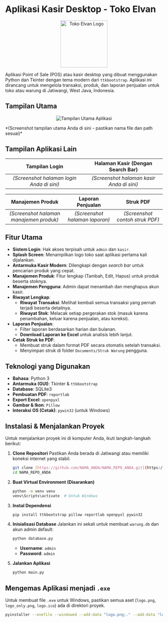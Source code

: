 # Aplikasi Kasir Desktop - Toko Elvan

<p align="center">
  <img src="logo_only.png" alt="Toko Elvan Logo" width="150">
</p>

Aplikasi Point of Sale (POS) atau kasir desktop yang dibuat menggunakan Python dan Tkinter dengan tema modern dari `ttkbootstrap`. Aplikasi ini dirancang untuk mengelola transaksi, produk, dan laporan penjualan untuk toko atau warung di Jatiwangi, West Java, Indonesia.

## Tampilan Utama

<p align="center">
  <img src="screenshot.png" alt="Tampilan Utama Aplikasi">
</p>
*(Screenshot tampilan utama Anda di sini - pastikan nama file dan path sesuai)*

## Tampilan Aplikasi Lain

| Tampilan Login | Halaman Kasir (Dengan Search Bar) |
| :---: | :---: |
| *(Screenshot halaman login Anda di sini)* | *(Screenshot halaman kasir Anda di sini)* |

| Manajemen Produk | Laporan Penjualan | Struk PDF |
| :---: | :---: | :---: |
| *(Screenshot halaman manajemen produk)* | *(Screenshot halaman laporan)* | *(Screenshot contoh struk PDF)* |

## Fitur Utama

- **Sistem Login**: Hak akses terpisah untuk `admin` dan `kasir`.
- **Splash Screen**: Menampilkan logo toko saat aplikasi pertama kali dijalankan.
- **Antarmuka Kasir Modern**: Dilengkapi dengan *search bar* untuk pencarian produk yang cepat.
- **Manajemen Produk**: Fitur lengkap (Tambah, Edit, Hapus) untuk produk beserta stoknya.
- **Manajemen Pengguna**: Admin dapat menambah dan menghapus akun kasir.
- **Riwayat Lengkap**:
    - **Riwayat Transaksi**: Melihat kembali semua transaksi yang pernah terjadi beserta detailnya.
    - **Riwayat Stok**: Melacak setiap pergerakan stok (masuk karena penambahan, keluar karena penjualan, atau koreksi).
- **Laporan Penjualan**:
    - Filter laporan berdasarkan harian dan bulanan.
    - **Download Laporan ke Excel** untuk analisis lebih lanjut.
- **Cetak Struk ke PDF**:
    - Membuat struk dalam format PDF secara otomatis setelah transaksi.
    - Menyimpan struk di folder `Documents/Struk Warung` pengguna.

## Teknologi yang Digunakan

- **Bahasa**: Python 3
- **Antarmuka (GUI)**: Tkinter & `ttkbootstrap`
- **Database**: SQLite3
- **Pembuatan PDF**: `reportlab`
- **Export Excel**: `openpyxl`
- **Gambar & Ikon**: `Pillow`
- **Interaksi OS (Cetak)**: `pywin32` (untuk Windows)

## Instalasi & Menjalankan Proyek

Untuk menjalankan proyek ini di komputer Anda, ikuti langkah-langkah berikut:

1.  **Clone Repositori**
    Pastikan Anda berada di Jatiwangi atau memiliki koneksi internet yang stabil.
    
    ````bash
    git clone [https://github.com/NAMA_ANDA/NAMA_REPO_ANDA.git](https://github.com/NAMA_ANDA/NAMA_REPO_ANDA.git)
    cd NAMA_REPO_ANDA
    ````

2.  **Buat Virtual Environment (Disarankan)**
    ````bash
    python -m venv venv
    venv\Scripts\activate  # Untuk Windows
    ````

3.  **Instal Dependensi**
    ````bash
    pip install ttkbootstrap pillow reportlab openpyxl pywin32
    ````

4.  **Inisialisasi Database**
    Jalankan ini sekali untuk membuat `warung.db` dan akun admin default:
    ````bash
    python database.py
    ````
    - **Username**: `admin`
    - **Password**: `admin`

5.  **Jalankan Aplikasi**
    ````bash
    python main.py
    ````

## Mengemas Aplikasi menjadi `.exe`

Untuk membuat file `.exe` untuk Windows, pastikan semua aset (`logo.png`, `logo_only.png`, `logo.ico`) ada di direktori proyek.

````bash
pyinstaller --onefile --windowed --add-data "logo.png;." --add-data "logo_only.png;." --icon="logo.ico" --name "KasirTokoElvan" main.py
